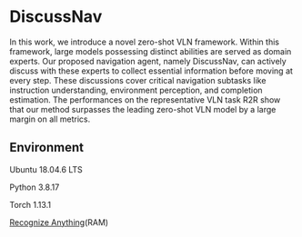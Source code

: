 # DiscussNav

In this work, we introduce a novel zero-shot VLN framework. Within this framework, large models possessing distinct abilities are served as domain experts. Our proposed navigation agent, namely DiscussNav, can actively discuss with these experts to collect essential information before moving at every step. These discussions cover critical navigation subtasks like instruction understanding, environment perception, and completion estimation. The performances on the representative VLN task R2R show that our method surpasses the leading zero-shot VLN model by a large margin on all metrics.

## Environment 
Ubuntu 18.04.6 LTS

Python 3.8.17

Torch 1.13.1

[Recognize Anything](https://github.com/xinyu1205/recognize-anything)(RAM)
